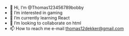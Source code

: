 - 👋 Hi, I’m @Thomas123456789bobby
- 👀 I’m interested in gaming
- 🌱 I’m currently learning React
- 💞️ I’m looking to collaborate on html
- 📫 How to reach me e-mail thomas12dekker@gmail.com

<!---
Thomas123456789bobby/Thomas123456789bobby is a ✨ special ✨ repository because its `README.md` (this file) appears on your GitHub profile.
You can click the Preview link to take a look at your changes.
--->
